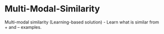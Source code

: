 # Multi-Modal-Similarity
Multi-modal similarity (Learning-based solution) - Learn what is similar from + and – examples.
